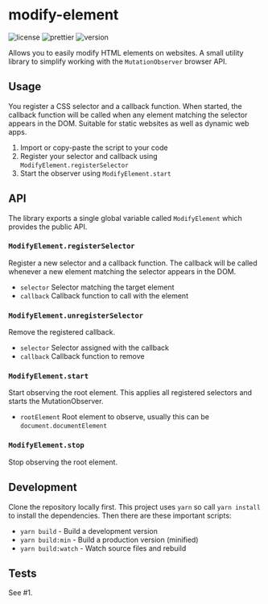 # modify-element

![license](https://img.shields.io/github/license/martindzejky/modify-element.svg)
![prettier](https://img.shields.io/badge/format-prettier-blueviolet.svg)
![version](https://img.shields.io/github/package-json/v/martindzejky/modify-element.svg)

Allows you to easily modify HTML elements on websites.
A small utility library to simplify working with the `MutationObserver` browser API.

## Usage

You register a CSS selector and a callback function. When started, the callback function
will be called when any element matching the selector appears in the DOM. Suitable for
static websites as well as dynamic web apps.

1. Import or copy-paste the script to your code
1. Register your selector and callback using `ModifyElement.registerSelector`
1. Start the observer using `ModifyElement.start`

## API

The library exports a single global variable called `ModifyElement` which provides the public API.

### `ModifyElement.registerSelector`

Register a new selector and a callback function. The callback will
be called whenever a new element matching the selector appears in the DOM.

- `selector` Selector matching the target element
- `callback` Callback function to call with the element

### `ModifyElement.unregisterSelector`

Remove the registered callback.

- `selector` Selector assigned with the callback 
- `callback` Callback function to remove

### `ModifyElement.start`

Start observing the root element. This applies all registered
selectors and starts the MutationObserver.

- `rootElement` Root element to observe, usually this can be `document.documentElement`

### `ModifyElement.stop`

Stop observing the root element.

## Development

Clone the repository locally first. This project uses `yarn` so call `yarn install` to install
the dependencies. Then there are these important scripts:

- `yarn build` - Build a development version
- `yarn build:min` - Build a production version (minified)
- `yarn build:watch` - Watch source files and rebuild

## Tests

See #1.
